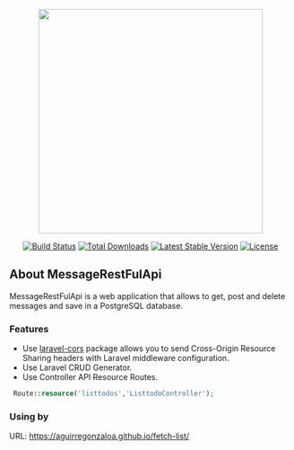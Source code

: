 <p align="center"><img src="https://res.cloudinary.com/dtfbvvkyp/image/upload/v1566331377/laravel-logolockup-cmyk-red.svg" width="400"></p>

<p align="center">
<a href="https://travis-ci.org/laravel/framework"><img src="https://travis-ci.org/laravel/framework.svg" alt="Build Status"></a>
<a href="https://packagist.org/packages/laravel/framework"><img src="https://poser.pugx.org/laravel/framework/d/total.svg" alt="Total Downloads"></a>
<a href="https://packagist.org/packages/laravel/framework"><img src="https://poser.pugx.org/laravel/framework/v/stable.svg" alt="Latest Stable Version"></a>
<a href="https://packagist.org/packages/laravel/framework"><img src="https://poser.pugx.org/laravel/framework/license.svg" alt="License"></a>
</p>

## About MessageRestFulApi
MessageRestFulApi is a web application that allows to get, post and delete messages and save in a PostgreSQL database.

### Features

- Use [laravel-cors](https://github.com/barryvdh/laravel-cors) package allows you to send Cross-Origin Resource Sharing headers with Laravel middleware configuration.
- Use Laravel CRUD Generator.
- Use Controller API Resource Routes.


```php
 Route::resource('listtodos','ListtodoController');
```

### Using by
URL: https://aguirregonzaloa.github.io/fetch-list/
